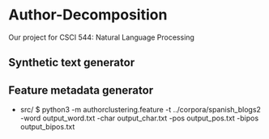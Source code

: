 # Author-Decomposition
Our project for CSCI 544: Natural Language Processing

## Synthetic text generator

## Feature metadata generator
* src/ $ python3 -m authorclustering.feature -t ../corpora/spanish_blogs2 -word output_word.txt -char output_char.txt -pos output_pos.txt -bipos output_bipos.txt
